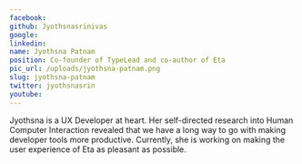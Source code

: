 ```yaml
---
facebook: 
github: Jyothsnasrinivas
google: 
linkedin: 
name: Jyothsna Patnam
position: Co-founder of TypeLead and co-author of Eta
pic_url: /uploads/jyothsna-patnam.png
slug: jyothsna-patnam
twitter: jyothsnasrin
youtube: 
---
```

<p>Jyothsna is a UX Developer at heart. Her self-directed research into Human Computer Interaction revealed that we have a long way to go with making developer tools more productive. Currently, she is working on making the user experience of Eta as pleasant as possible.&nbsp;</p>
